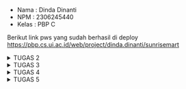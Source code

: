 - Nama : Dinda Dinanti
- NPM : 2306245440
- Kelas : PBP C

Berikut link pws yang sudah berhasil di deploy https://pbp.cs.ui.ac.id/web/project/dinda.dinanti/sunrisemart

<details>
  <summary>TUGAS 2</summary>
   
**TUGAS INDIVIDU 2**

**1. Jelaskan bagaimana cara kamu mengimplementasikan checklist di atas secara step-by-step (bukan hanya sekadar mengikuti tutorial).**
   - Membuat suatu repository Github yang baru terserah kita, saya pribadi bernama sunrisemart
   - Melakukan clone pada repository tersebut ke komputer
   - Membuat virtual environment dengan menjalankan command berikut :
         python3 -m venv env
   - Mengaktifkan virtual environment dengan command :
         source env/bin/activate
   - Mempersiapkan requirements dengan menambahkan isi dari berkas :
         django
         gunicorn
         whitenoise
         psycopg2-binary
         requests
         urllib3
   - Meng-install requirements dengan pip :
         Python3 -m pip install -r requirements.txt
   - Membuat proyek Django baru dengan command:
         django-admin startproject sunrisemart 
   - Menambahkan string pada ALLOWED_HOSTS di settings.py :
         ALLOWED_HOSTS = ["localhost", "127.0.0.1"]
   - Membuat aplikasi baru main dengan menggunakan command :
         python3 manage.py startapp main
   - Menambahkan aplikasi ke INSTALLED_APPS pada file settings.py
   - Membuat direktori baru dengan nama templates pada direktori aplikasi main
   - Membuat file baru pada direktori templates tadi dengan berkas main.html yang nanti nya akan berguna untuk menampilkan data dari program sunrisemart :
         <h1>{{ app_name }} Page</h1>
   
         <h5>Name: </h5>
         <p>{{ name }}<p>
         <h5>Class: </h5>
         <p>{{ class }}<p>
   - Mengubah berkas models.py :
         from django.db import models
   
         class Product(models.Model):
            name = models.CharField(max_length = 255)
            price = models.IntegerField()
            description = models.TextField()
            stock = models.IntegerField()
            rating = models.DecimalField(max_digits= 3, decimal_places=2, null= True, blank= True)
   - Menambahkan fungsi untuk me-render main pada file views.py:
         from django.shortcuts import render
   
         def show_main(request):
            context = {
               'npm' : '2306245440',
               'name': 'Dinda Dinanti',
               'class': 'PBP C'
            }
            return render(request, "main.html", context)
   - Melakukan routing di file urls.py yang terdapat pada direktori sunrisemart, dengan isi file urls.py menjadi :
         from django.contrib import admin
         from django.urls import path, include
   
         urlpatterns = [
            path('admin/', admin.site.urls),
            path('', include('main.urls')),
         ]
   - Melakukan test dengan command :
         python3 manage.py runserver
         kemudian membuka http://localhost:8000/ di safari
   - Deployment ke PWS

**2. Buatlah bagan yang berisi request client ke web aplikasi berbasis Django beserta responnya dan jelaskan pada bagan tersebut kaitan antara urls.py, views.py, models.py, dan berkas html.**
   ![image](https://github.com/user-attachments/assets/6bc71c44-23ec-438f-97f3-3d4da52cad0f)
Diagram yang saya buat menjelaskan alur penanganan request dari client hingga menghasilkan output yang sesuai dengan keinginan client.
Proses ini dimulai ketika user mengirimkan request melalui internet,saat mereka mengakses website dan mengirimkan permintaan HTTP ke server. Setelah permintaan diterima, web server memprosesnya dan meneruskannya ke aplikasi Django. Selanjutnya, Django memulai proses request-response dengan memeriksa file ⁠urls.py untuk mencocokkan URL yang diminta dengan pola URL yang telah terdaftar. Jika URL tersebut cocok, Django meneruskan permintaan view di views.py, dimana argumen-argumen dari request diekstraksi dan diteruskan ke view. View dilanjutkan dengan proses pada models.py untuk mengambil data yang relevan dari database. Setelah data berhasil diambil, data tersebut dikirim kembali ke view dan kemudian diteruskan ke template HTML untuk ditampilkan kepada user. Akhirnya, setelah template diisi dengan data yang sesuai, Django mengirimkan respons HTTP yang berisi HTML kembali ke user, sehingga hasil permintaan dapat dilihat di browser mereka.

**3. Jelaskan fungsi git dalam pengembangan perangkat lunak!**
   Git adalah sebuah sistem kontrol versi yang terdistribusi dan tentunya sangat penting dalam pengembangan perangkat lunak.
   Fungsi utama dari git itu sendiri adalah memungkinkan para pengembang untuk bekerja bersama-sama pada proyek yang sama tanpa khawatir
   akan merusak kode atau mencampurnya, sehingga dapat memfasilitasi kerja tim dan memungkinkan pengembang untuk berkolaborasi secara efisien.
   Selain itu, Git juga memungkinkan penyimpanan proyek dalam folder berurutan seperti V1, V2, V3, dengan satu proyek yang menggunakan database
   khusus berisi semua versi file, sehingga membantu mengorganisir kode sumber dan memudahkan pengembang untuk melacak perubahan. Dengan demikian,
   Git menjadi platform fleksibilitas yang dapat digunakan sebagai platform hosting seperti GitHub, memungkinkan pengembang untuk menghosting berbagai
   proyek dengan mudah. Selain itu, Git juga berfungsi sebagai salinan cadangan, sehingga jika terjadi masalah saat mengembangkan versi terbaru, Git dapat
   dengan mudah mengembalikan ke versi sebelumnya. Dengan optimalitas kinerja, keamanan, dan fleksibilitas, Git menjadi sistem kontrol yang paling populer
   dan banyak digunakan dalam pengembangan perangkat lunak.

**4. Menurut Anda, dari semua framework yang ada, mengapa framework Django dijadikan permulaan pembelajaran pengembangan perangkat lunak?**
   Django dijadikan sebagai pilihan awal dalam pembelajaran pengembangan perangkat lunak karena beberapa alasan yang signifikan.
   Pertama, Django adalah framework berbasis Python yang terkenal dengan kemudahan penggunaan dan sintaks yang sederhana.
   Dengan arsitektur Model-View-Template (MVT), Django memisahkan logika aplikasi dari tampilan dan data, yang membantu pengembang
   memahami struktur aplikasi dengan lebih baik. Selain itu, Django dilengkapi dengan banyak fitur bawaan seperti sistem autentikasi,
   manajemen sesi, dan Object-Relational Mapping (ORM), yang memungkinkan pengembang untuk fokus pada logika bisnis tanpa harus menulis
   kode dari awal. Dengan semua keunggulan ini, Django menjadi pilihan yang ideal.

**5. Mengapa model pada Django disebut sebagai ORM?**
   Model pada Django disebut sebagai ORM (Object Relational Mapping) karena fungsinya yang menghubungkan antara objek dalam kode Python
   dan tabel dalam basis data relasional. Dengan ORM, developer bisa ngelola database pake objek dan atribut Python tanpa harus nulis
   query SQL langsung. Setiap model di Django didefinisiin sebagai kelas Python, di mana atribut-atributnya ngegambarin kolom di tabel database.
   Jadi, lebih gampang buat ngelola data, karena operasi kayak bikin, baca, update, atau hapus data bisa dilakukan dengan metode yang berbasis objek,
   bikin proses pengembangan lebih cepat dan minim error. Django ORM juga secara otomatis bikin perintah SQL yang diperlukan, jadi developer bisa lebih
   fokus ke logika aplikasi daripada detail implementasi database. 

</details>


<details>
  <summary>TUGAS 3</summary>

**TUGAS INDIVIDU 3**

**1. Jelaskan mengapa kita memerlukan data delivery dalam pengimplementasian sebuah platform?**
   Data delivery sangat penting untuk pengoperasian sebuah platform karena bertanggung jawab untuk memastikan bahwa data dapat dikirimkan dengan cepat, aman, dan efisien antara      berbagai bagian atau layanan yang ada. Alasan pertama adalah untuk memastikan informasi yang diperlukan tepat waktu; ini sangat penting untuk platform e-commerce seperti itu,     di mana gudang, sistem pengiriman, dan pembayaran perlu segera menghubungi pelanggan dengan data pesanan mereka. Penyebaran data adalah bagian penting dari integrasi antar        komponen platform. Sebagian besar platform terdiri dari banyak komponen yang harus berkomunikasi satu sama lain, seperti layanan API, frontend, dan backend. Jika komponen-        komponen ini tidak dapat berbagi data dengan baik, hal itu dapat menyebabkan kesalahan atau kegagalan sistem.

   Data delivery juga meningkatkan kinerja platform dan meningkatkan efisiensi. Platform dapat menghindari penggunaan bandwidth dan sumber daya yang berlebihan dengan sistem         pengiriman data yang baik. Untuk meningkatkan efisiensi, data dikirim hanya dalam jumlah yang diperlukan dan pada waktu yang tepat. Penyebaran data sangat penting karena          keamanan. Sangat penting untuk memastikan bahwa data dilindungi saat ditransfer dari satu platform ke platform lainnya, terutama ketika melibatkan informasi sensitif seperti      data pribadi atau keuangan. Pengiriman data yang aman memastikan bahwa pihak yang tidak berwenang tidak dapat mengaksesnya.
         
**2. Menurutmu, mana yang lebih baik antara XML dan JSON? Mengapa JSON lebih populer dibandingkan XML?**
   JSON menjadi lebih populer dibandingkan XML karena sejumlah alasan penting. Pertama, JSON memiliki sintaks yang lebih sederhana dan mudah dipahami, membuatnya lebih fleksibel     dan cepat dalam proses parsing.XML menggunakan elemen dan tag, seperti <element></element>, membuatnya lebih sulit dibaca dan dipahami secara visual. Kecepatan dan efisiensi      JSON juga menjadi alasan utamanya. XML memerlukan parser yang lebih rumit, sehingga prosesnya lebih lambat dan mengonsumsi lebih banyak sumber daya. Akibatnya, JSON menawarkan    penggunaan sumber daya komputasi yang lebih efisien dan lebih cocok untuk aplikasi yang membutuhkan respons cepat. Keamanan juga menjadi faktor yang mendukung popularitas         JSON. Dengan sintaks yang lebih sederhana dan kurang kompleks, JSON mengurangi risiko kesalahan keamanan. Oleh karena itu, JSON lebih aman untuk digunakan dalam pengiriman        data yang bersifat sensitif.
   
   Secara keseluruhan, JSON lebih populer karena keunggulannya dalam hal kesederhanaan, kecepatan, efisiensi, kompatibilitas, dan keamanan. Meskipun XML masih memiliki manfaat       dalam beberapa aplikasi tertentu, JSON lebih sesuai untuk sebagian besar penggunaan modern.

**3. Jelaskan fungsi dari method is_valid() pada form Django dan mengapa kita membutuhkan method tersebut?**
   Metode "is_valid()" pada form Django berfungsi untuk memvalidasi data yang dikirimkan melalui form. Metode ini digunakan untuk memastikan bahwa data yang dikirimkan sesuai        dengan aturan dan konfigurasi yang telah ditentukan dalam form. Setelah dari diisi dan dikirimkan, Django memproses data dan mengecek apakah semua kolom yang perlu diisi telah    diisi dengan benar, jadi method `is_valid()` akan mengembalikan nilai `True`, menunjukkan bahwa data tersebut valid. Sebaliknya, jika ada field yang tidak diisi atau tidak        sesuai dengan aturan, maka method ini akan mengembalikan nilai `False`, menunjukkan bahwa data tersebut tidak valid.

   Jadi, Metode "is_valid()" diperlukan karena memungkinkan pengawasan dan pengendalian yang efektif atas kesalahan validasi. Metode "is_valid()" adalah bagian penting dari          pengembangan aplikasi karena memungkinkan untuk menampilkan pesan kesalahan yang spesifik kepada pengguna sehingga mereka dapat memperbaiki kesalahan tersebut.

**4. Mengapa kita membutuhkan csrf_token saat membuat form di Django?Apa yang dapat terjadi jika kita tidak menambahkan csrf_token pada form Django? Bagaimana hal tersebut dapat dimanfaatkan oleh penyerang?**
   Untuk melindungi aplikasi dari serangan Cross-Site Request Forgery (CSRF), kita menggunakan "csrf_token" saat membuat form Django. CSRF adalah jenis serangan yang memungkinkan    penyerang mengirimkan permintaan ke server Anda tanpa izin pengguna yang terautentikasi. Dengan menggunakan "csrf_token", Django dapat memastikan bahwa permintaan yang            diterima berasal dari pengguna yang terautentikasi dan bukan dari sumber lain yang tidak sah.

   Serangan CSRF dapat terjadi pada aplikasi kita jika kita tidak memasukkan "csrf_token" ke dalam format Django. Penyerang dapat mengirimkan permintaan ke server Anda dengan        menggunakan token yang diperoleh dari cookie pengguna yang terautentikasi. Hal ini dapat memungkinkan pencuri untuk melakukan hal-hal yang tidak diinginkan, seperti mulai         mengirimkan dana, mengubah email, atau hal lainnya yang dapat mengancam keamanan pengguna.

   Saat membuat form Django, kita membutuhkan "csrf_token". Penyerang dapat memanfaatkan kekurangan ini dengan mengirimkan permintaan ke server Anda menggunakan token yang          diperoleh dari cookie pengguna. Misalnya, mereka dapat mengirimkan permintaan untuk mengubah email pengguna atau melakukan transfer dana tanpa izin pengguna yang       terautentikasi. Oleh karena itu, pengguna tidak akan mengetahui bahwa penyerang melakukan tindakan tersebut.

**5. Jelaskan bagaimana cara kamu mengimplementasikan checklist di atas secara step-by-step (bukan hanya sekadar mengikuti tutorial).**
   1. Buat direktori baru di direktori utama yang berisikan folder base.html
      
   2. Pada subdirektori settings.py, yang ada pada direktori sunrire_mart :
      ```
      'DIRS': [BASE_DIR / 'templates'], # Tambahkan konten baris ini
      ```
      
   3. Pada subdirektori templates yang ada pada direktori main, ubahlah kode berkas main.html:
       ```
       {% extends 'base.html' %}
       {% block content %}
       <h1>Mental Health Tracker</h1>
      
       <h5>NPM: </h5>
       <p>{{ npm }}<p>
      
       <h5>Name:</h5>
       <p>{{ name }}</p>
      
       <h5>Class:</h5>
       <p>{{ class }}</p>
       {% endblock content %}
       ```
       
   4. Tambahkan baris berikut pada berkas models.py di subdirektori main.
      ``` 
      import uuid  # tambahkan baris ini di paling atas
       id = models.UUIDField(primary_key=True, default=uuid.uuid4, editable=False)  # tambahkan baris ini
      ```
      
   5. Membuat Forms
      - Buat file forms.py di dalam direktori main.
      - Tambahkan fields dari forms yang berasal dari class Product yang telah dideklarasikan di models.py.
        ```
        from django.forms import ModelForm
        from main.models import Product

        class ProductForm(ModelForm):
           class Meta:
                 model = Product
                 fields = ["nama", "deskripsi", "stock", "harga" ]
        ```
        
   6. Membuat Fungsi create_page di views.py
      - Buat fungsi baru di views.py dengan nama create_product
        ```
        def create_page(request):
          form = ProductForm(request.POST or None)

          if form.is_valid() and request.method == "POST":
              form.save()
              return redirect('main:show_main')

          context = {'form': form}
          return render(request, "create_page.html", context)
        ```
        Nantinya fungsi ini akan me-render tampilan dari form pada template HTML.

   7. Membuat Template HTML untuk create_product
      - Buat file HTML sebagai template untuk form yang akan dirender oleh fungsi create_page.
        ``` {% extends 'base.html' %} 
         {% block content %}
         <h1>Add New Product</h1>
         
         <form method="POST">
           {% csrf_token %}
           <table>
             {{ form.as_table }}
             <tr>
               <td></td>
               <td>
                 <input type="submit" value="Add Product" />
               </td>
             </tr>
           </table>
         </form>
         {% endblock %}
         ```
   8. Menambahkan Button pada main.html
      - Tambahkan tombol pada halaman main.html yang akan mengarahkan pengguna ke halaman yang berisi form untuk menambahkan produk.
        ```
        <a href="{% url 'main:create_page' %}">
         <button>Add New Product</button>
       </a>
       

  9. Menambahkan Fungsi Tampilan dalam Format XML dan JSON
      - Buat 4 fungsi baru: show_xml, show_json, show_xml_by_id, dan show_json_by_id.
     ```
      def show_xml(request):
          data = Product.objects.all()
          return HttpResponse(serializers.serialize("xml", data), content_type="application/xml")
     ```
        - show_xml untuk menampilkan representasi seluruh products dalam format XML, dapat diakses pada (url)/xml
      ```
      def show_json(request):
          data = Product.objects.all()
          return HttpResponse(serializers.serialize("json", data), content_type="application/json")
      ```
      - show_json untuk menampilkan representasi seluruh products dalam format JSON, dapat diakses pada (url)/json
      ```
      def show_xml_by_id(request, id):
          data = Product.objects.filter(pk=id)
          return HttpResponse(serializers.serialize("xml", data), content_type="application/xml")
      ```
      - show_xml_by_id untuk menampilkan representasi product dengan id yang diinginkan dalam format XML, dapat diakses pada (url)/xml/(desired_id)
      ```
      def show_json_by_id(request, id):
          data = Product.objects.filter(pk=id)
          return HttpResponse(serializers.serialize("json", data), content_type="application/json")
      ```
      - show_json_by_id untuk menampilkan representasi product dengan id yang diinginkan dalam format JSON, dapat diakses pada (url)/json/(desired_id)
    
   10. Membuat routing URL untuk masing-masing views yang telah ditambahkan pada poin 2.
       ```
       path('create-page', create_page, name='create_page'),
       path('xml/', show_xml, name='show_xml'),
       path('json/', show_json, name='show_json'),
       path('xml/<str:id>/', show_xml_by_id, name='show_xml_by_id'),
       path('json/<str:id>/', show_json_by_id, name='show_json_by_id'),
       ```

**Mengakses URL di poin 2 menggunakan Postman, membuat screenshot dari hasil akses URL pada Postman, dan menambahkannya ke dalam README.md**

**1. POSTMAN XML**
   <img width="1440" alt="Screenshot 2024-09-18 at 05 51 24" src="https://github.com/user-attachments/assets/5330f82b-9abd-4e36-b514-9ea96d4d5bb2">

**2. POSTMAN JSON**
   <img width="1440" alt="Screenshot 2024-09-18 at 05 51 41" src="https://github.com/user-attachments/assets/9882def2-32ec-4045-988a-56b9195f18ec">

**3. POSTMAN XML By ID**
   <img width="1440" alt="Screenshot 2024-09-18 at 05 51 47" src="https://github.com/user-attachments/assets/f1e10577-fe1a-4142-9aa3-f29fbafe6f44">

**4. POSTMAN JSON By ID**
   <img width="1440" alt="Screenshot 2024-09-18 at 05 52 01" src="https://github.com/user-attachments/assets/e9a09213-bb44-45ca-b128-82c426e6e491">
</details>


<details>
  <summary>TUGAS 4</summary>
  
**TUGAS INDIVIDU 4**

**1. Apa perbedaan antara HttpResponseRedirect() dan redirect() ?**

      HttpResponseRedirect dan redirect adalah dua alat dalam Django yang digunakan untuk melakukan pengalihan (redirect), namun keduanya memiliki perbedaan tertentu. 
      Dari segi fungsi dan penggunaan, **HttpResponseRedirect** merupakan kelas yang mengembalikan respons HTTP dengan status kode 302 (Found), yang menandakan bahwa halaman yang       diminta telah dipindahkan ke lokasi lain. Untuk menggunakannya, Anda perlu menginstansiasi kelas ini dan memasukkan URL tujuan ke dalam konstruktornya. Sementara itu,             **redirect** adalah sebuah fungsi yang merupakan jalan pintas (shortcut) dari HttpResponseRedirect. Fungsi ini lebih sederhana digunakan karena tidak memerlukan instansiasi       kelas secara manual, cukup dengan menyertakan URL tujuan di dalam fungsinya. 
      Dari segi sintaks, **HttpResponseRedirect** ditulis sebagai HttpResponseRedirect('/path/to/new/location'), sedangkan **redirect** lebih ringkas dengan penulisan         redirect('/path/to/new/location'). Dalam hal kemudahan, **redirect** lebih praktis karena sintaksnya lebih sederhana dan intuitif, sehingga lebih sesuai untuk penggunaan sehari-hari dalam pengembangan aplikasi Django.

**2. Jelaskan cara kerja penghubungan model Product dengan User!**

Menggunakan ForeignKey yang nantinya akan mengizinkan setiap produk terhubung dengan satu pengguna. Hal ini memungkinkan pengguna dapat memiliki banyak produk dan dapat dengan mudah mengakses produk-produk tersebut. Biasanya kita melakukan pada file berikut :

      from django.db import models
      from django.contrib.auth.models import User
      
      class Product(models.Model):
          name = models.CharField(max_length=100)
          description = models.TextField()
          price = models.DecimalField(max_digits=10, decimal_places=2)
          user = models.ForeignKey(User, on_delete=models.CASCADE)
      
          def __str__(self):
              return self.name


**3. Apa perbedaan antara authentication dan authorization, apakah yang dilakukan saat pengguna login? 
     Jelaskan bagaimana Django mengimplementasikan kedua konsep tersebut.**

  **Authentication**: Proses verifikasi identitas pengguna. Ini biasanya dilakukan dengan memeriksa kredensial seperti username dan password.
  Dalam Django, authentication ditangani oleh sistem authentication bawaan yang memverifikasi kredensial pengguna melalui model User. Jika kredensial benar, Django membuat  pengguna yang valid, menyimpan informasi pengguna, dan memungkinkan mereka mengakses sistem.

**Authorization**: Proses menentukan apakah pengguna yang telah terautentikasi memiliki izin untuk mengakses sumber daya tertentu.
  Django menyediakan sistem otorisasi berbasis izin (permissions) yang melekat pada pengguna dan grup pengguna. Anda bisa mengatur aturan izin untuk model atau tampilan (views) tertentu.

**Proses Login :**
Ketika pengguna login, Django akan memverifikasi kredensial pengguna (authentication). Jika kredensial benar, sesi login dibuat dan pengguna diberi akses ke sistem. Setelah itu, untuk setiap tindakan atau halaman, Django akan memeriksa apakah pengguna memiliki izin yang sesuai (authorization) untuk melakukan tindakan atau mengakses halaman tersebut

**Implementasi Authentication dan Authorization di Django**

**Authentication**: Django menyediakan sistem autentikasi bawaan yang mencakup model ⁠ User ⁠, form login, dan middleware untuk mengelola sesi pengguna.

     
    from django.contrib.auth import authenticate, login
  
    def my_view(request):
        user = authenticate(username='john', password='secret')
        if user is not None:
            login(request, user)
     ⁠ 
**Authorization**: Django menggunakan izin (permissions) dan grup (groups) untuk mengelola akses pengguna.

    ⁠ 
    from django.contrib.auth.decorators import permission_required
  
    @permission_required('app_label.permission_code')
    def my_view(request):
        # View code here
   
Jadi karena adanya modul django.contrib.auth, Django menyediakan sistem authentication yang detail,
dan memungkinkan pengembang dengan mudah mengelola authentication.

**4. Bagaimana Django mengingat pengguna yang telah login? Jelaskan kegunaan lain dari cookies dan apakah semua cookies aman digunakan?**

Django menggunakan sesi (sessions) dan cookies untuk mengingat pengguna yang telah login. Saat pengguna login, 
Django membuat sesi baru dan menyimpan ID sesi di cookie pengguna. Setiap kali pengguna membuat permintaan baru, 
cookie ini dikirim kembali ke server, memungkinkan Django untuk mengidentifikasi pengguna.

Selain untuk melacak sesi pengguna yang login, cookies memiliki berbagai fungsi lain, seperti menyimpan preferensi pengguna 
(seperti bahasa), melacak aktivitas pengguna untuk keperluan analitik, serta menyimpan informasi otentikasi agar pengguna 
tetap login untuk jangka waktu yang lebih lama. Cookies juga sering digunakan untuk menampilkan iklan yang disesuaikan dengan perilaku
browsing pengguna. 

Namun, tidak semua cookies aman. Cookies dapat rentan jika menyimpan informasi sensitif dalam bentuk teks biasa,
atau jika digunakan di jaringan yang tidak aman, yang membuatnya rentan terhadap serangan.Untuk meningkatkan keamanan, 
Django dan aplikasi web lainnya biasanya menerapkan langkah-langkah seperti menambahkan flag **Secure**, sehingga cookies hanya
dikirim melalui koneksi HTTPS, menggunakan flag **HttpOnly** agar JavaScript tidak bisa mengakses cookies,Pengelolaan cookies yang
aman sangat penting untuk melindungi privasi dan keamanan data pengguna.

**5. Jelaskan bagaimana cara kamu mengimplementasikan checklist di atas secara step-by-step (bukan hanya sekadar mengikuti tutorial).**

**1. Membuat Fungsi Register**

- Tambahkan import baru pada file views.py
    ```
   from django.contrib.auth.forms import UserCreationForm
   from django.contrib import messages
    ```
- Buat fungsi baru di views.py dengan nama register
    ```
   def register(request):
    form = UserCreationForm()

    if request.method == "POST":
        form = UserCreationForm(request.POST)
        if form.is_valid():
            form.save()
            messages.success(request, 'Your account has been successfully created!')
            return redirect('main:login')
    context = {'form':form}
    return render(request, 'register.html', context)
    ```
- Buat file HTML baru dengan nama register.html
   
     ```{% extends 'base.html' %}
        {% block meta %}
        <title>Register</title>
        {% endblock meta %}
        
        {% block content %}
        
        <div class="login">
          <h1>Register</h1>
        
          <form method="POST">
            {% csrf_token %}
            <table>
              {{ form.as_table }}
              <tr>
                <td></td>
                <td><input type="submit" name="submit" value="Daftar" /></td>
              </tr>
            </table>
          </form>
        
          {% if messages %}
          <ul>
            {% for message in messages %}
            <li>{{ message }}</li>
            {% endfor %}
          </ul>
          {% endif %}
        </div>
        
        {% endblock content %}
     ```

- Lakukan import pada file urls.py yang ada pada subdirektori main
      ```
   from main.views import register
      ```

   Tambahkan path url ke dalam urlpatterns untuk mengakses fungsi yang sudah diimpor tadi:
    ```
    urlpatterns = [
     ...
     path('register/', register, name='register'),
     ]
    ```

**2. Membuat Fungsi Login**

- Tambahkan import baru pada file views.py kembali
    ```
  from django.contrib.auth.forms import UserCreationForm, AuthenticationForm
  from django.contrib.auth import authenticate, login
    ```
- Buat fungsi baru di views.py dengan nama register :
    ```
  def login_user(request):
   if request.method == 'POST':
      form = AuthenticationForm(data=request.POST)

      if form.is_valid():
            user = form.get_user()
            login(request, user)
            return redirect('main:show_main')

   else:
      form = AuthenticationForm(request)
   context = {'form': form}
   return render(request, 'login.html', context)
    ```
- Buat file HTML baru dengan nama login.html
    ```{% extends 'base.html' %}
        
        {% block meta %}
        <title>Login</title>
        {% endblock meta %}
        
        {% block content %}
        <div class="login">
          <h1>Login</h1>
        
          <form method="POST" action="">
            {% csrf_token %}
            <table>
              {{ form.as_table }}
              <tr>
                <td></td>
                <td><input class="btn login_btn" type="submit" value="Login" /></td>
              </tr>
            </table>
          </form>
        
          {% if messages %}
          <ul>
            {% for message in messages %}
            <li>{{ message }}</li>
            {% endfor %}
          </ul>
          {% endif %} Don't have an account yet?
          <a href="{% url 'main:register' %}">Register Now</a>
        </div>
        
        {% endblock content %}
    ```

- Lakukan import pada file urls.py yang ada pada subdirektori main
    ```
   from main.views import login_user
    ```
   Tambahkan path url ke dalam urlpatterns untuk mengakses fungsi yang sudah diimpor tadi:
      ```
    urlpatterns = [
     path('login/', login_user, name='login'),
 ]
      ```
  
**3. Membuat Fungsi Logout**
- Lakukan import pada views.py
- Tambahkan fungsi di bawah ini ke dalam fungsi views.py
    ```
  def logout_user(request):
    logout(request)
    return redirect('main:login')
    ```
- Tambahkan kode pada berkas main.html
    ```
  <a href="{% url 'main:logout' %}">
    <button>Logout</button>
  </a>
    ```
- Pada urls.py tambahkan kode:
  ```
  from main.views import logout_user
  ```
  dan
    ```
  urlpatterns = [
   path('logout/', logout_user, name='logout'),
  ]
    ```
    
**4. Merestriksi Akses Halaman Main**
- Lakukan import pada views.py
- Tambahkan potongan kode 
  ```
  @login_required(login_url='/login') di atas fungsi show_main
  ```
- Jalankan proyek Django-mu dengan perintah python manage.py runserver dan bukalah http://localhost:8000/

**5. Menggunakan Data Dari Cookies**
- Buka kembali views.py yang ada pada subdirektori main. Tambahkan import HttpResponseRedirect, reverse, dan datetime pada bagian paling atas.
- Pada fungsi login_user tambahkan cookie yang bernama last_login untuk melihat kapan terakhir kali pengguna melakukan login.
  Ganti kode yang ada pada blok if form.is_valid() menjadi potongan kode berikut:
    ```
    if form.is_valid():
        user = form.get_user()
        login(request, user)
        response = HttpResponseRedirect(reverse("main:show_main"))
        response.set_cookie('last_login', str(datetime.datetime.now()))
        return response
    ```
- Pada fungsi show_main, tambahkan potongan kode
  ```
  'last_login': request.COOKIES['last_login']
  ```
- Ubah fungsi logout_user mennjadi :
  ```
  def logout_user(request):
    logout(request)
    response = HttpResponseRedirect(reverse('main:login'))
    response.delete_cookie('last_login')
    return response
  ```
- Tambahkan kode berikut pada main.html
   ```
    <h5>Sesi terakhir login: {{ last_login }}</h5>
   ```
- Silakan refresh halaman login (atau jalankan proyek Django-mu dengan perintah python manage.py runserver 

**6. Menghubungkan product dengan user**
- Tambahkan import baru pada models.py
    ```
    from django.contrib.auth.models import User
    ```
- Untuk menghubungkan model dengan user kita harus menambahkan model baru bernama user menggunakan foreign key
    ```
   user = models.ForeignKey(User, on_delete=models.CASCADE)
    ```
- Ubah potongan kode pada fungsi create_page dalam subdirektori views.py
    ```
  def create_page(request):
    form = ProductForm(request.POST or None)

    if form.is_valid() and request.method == "POST":
        page = form.save(commit=False)
        page.user = request.user
        form.save()
        # page.save()
        return redirect('main:show_main')

    context = {'form': form}
    return render(request, "create_page.html", context)
    ```
- Ubah value pada fungsi show_main
    ```
  def show_main(request):
    products =  Product.objects.filter(user=request.user)
    ```
- Simpan semua perubahan, dan lakukan migrasi model dengan python manage.py makemigrations
- Lakukan python manage.py migrate
- tambahkan sebuah import baru pada settings.py yang ada pada subdirektori sunrise_mart
  import os
- Kemudian, ganti variabel DEBUG dari berkas settings.py menjadi :
  PRODUCTION = os.getenv("PRODUCTION", False)
  DEBUG = not PRODUCTION
- Jalankan proyek Django-mu dengan perintah python manage.py runserver dan bukalah http://localhost:8000/ 

</details>

<details>
  <summary>TUGAS 5</summary>

  **TUGAS INDIVIDU 5**

  **1. Jika terdapat beberapa CSS selector untuk suatu elemen HTML, jelaskan urutan prioritas pengambilan CSS selector tersebut!**

  CSS menentukan prioritas penerapan gaya berdasarkan beberapa faktor. Urutan prioritas pertama adalah aturan dengan !important , 
  yang akan selalu diutamakan jika ada. Setelah itu, gaya inline yang ditulis langsung pada elemen HTML (misalnya, melalui atribut style="... )
  memiliki prioritas tertinggi. Di bawahnya, selektor ID (#id) diambil terlebih dahulu dibandingkan yang lain. Selektor kelas (.class), atribut ([attribute]),
  dan pseudo-class (:hover, :focus, dll.) memiliki prioritas berikutnya. Setelah itu, selektor elemen seperti div, p, atau h1, serta pseudo-elemen (::before, ::after) diprioritaskan. Universal selector (*) memiliki spesifisitas terendah. Jika terdapat dua atau lebih aturan dengan spesifisitas yang sama, aturan yang terakhir dideklarasikan akan diambil.

  **2. Mengapa responsive design menjadi konsep yang penting dalam pengembangan aplikasi web? Berikan contoh aplikasi yang sudah dan belum menerapkan responsive design!**

  Responsive design menjadi konsep penting dalam pengembangan aplikasi web karena beberapa alasan utama yang berkaitan dengan pengalaman pengguna,
  aksesibilitas, dan SEO. Pertama, responsive design memastikan bahwa konten dapat diakses dengan nyaman di berbagai perangkat, baik itu desktop, 
  tablet, maupun smartphone. Ini mengurangi kebutuhan untuk menggulir atau memperbesar halaman, sehingga pengguna dapat menavigasi situs dengan mudah. 
  Selain itu, desain responsif juga meningkatkan aksesibilitas karena semakin banyak pengguna yang mengakses internet melalui perangkat mobile. Hal ini 
  penting untuk meningkatkan interaksi dan keterlibatan pengguna.
  
Selain itu, Google memberikan peringkat lebih tinggi kepada situs web yang responsif karena mereka menawarkan pengalaman pengguna yang lebih baik. Ini berarti 
bahwa penerapan responsive design dapat membantu meningkatkan visibilitas dan peringkat situs di hasil pencarian. Dengan demikian, situs web yang responsif 
tidak hanya lebih mudah digunakan oleh pengguna, tetapi juga lebih mudah ditemukan oleh mesin pencari.Mengembangkan satu versi situs web yang responsif juga 
lebih efisien dibandingkan dengan membuat versi terpisah untuk desktop dan mobile. Ini mengurangi biaya pemeliharaan dan waktu pengembangan. 

**3. Jelaskan perbedaan antara margin, border, dan padding, serta cara untuk mengimplementasikan ketiga hal tersebut!**

**Margin** adalah ruang yang berada di luar batas (border) elemen. Fungsinya adalah untuk memberikan jarak antara elemen tersebut dengan elemen lain di sekitarnya. 
Margin dapat diatur menggunakan properti seperti `margin-top`, `margin-right`, `margin-bottom`, dan `margin-left`. Untuk menerapkan margin, kita dapat menggunakan 
sintaks berikut:
```css
selector {
    margin: 20px; /* Margin di semua sisi */
    margin-top: 10px; /* Margin hanya di atas */
    margin: 10px 20px; /* Margin atas/bawah 10px, kiri/kanan 20px */
}
```

**Border** adalah garis yang mengelilingi elemen dan terletak di antara padding dan margin. Border dapat disesuaikan dalam hal ketebalan, jenis garis, dan warna. 
Implementasinya dilakukan dengan menggunakan properti seperti `border-width`, `border-style`, dan `border-color`. Contoh penerapan border adalah sebagai berikut:
```css
selector {
    border: 2px solid black; /* Border dengan ketebalan 2px, jenis solid, warna hitam */
}
```

**Padding** adalah ruang yang berada di dalam elemen, antara konten dan batas (border) elemen tersebut. Padding berfungsi untuk memberikan ruang tambahan di sekitar 
konten sehingga tidak menempel langsung pada batas elemen. Padding dapat diatur dengan cara yang mirip dengan margin, menggunakan properti seperti `padding-top`, 
`padding-right`, `padding-bottom`, dan `padding-left`. Berikut adalah contoh penerapan padding:
```css
selector {
    padding: 15px; /* Padding di semua sisi */
    padding-top: 10px; /* Padding hanya di atas */
    padding: 10px 20px; /* Padding atas/bawah 10px, kiri/kanan 20px */
}
```
Secara ringkas, margin mengatur jarak antar elemen, border memberikan batas visual pada elemen, dan padding menciptakan ruang di dalam elemen itu sendiri. Memahami 
perbedaan ini sangat penting untuk menciptakan tata letak yang rapi dan fungsional dalam desain web.

**4. Jelaskan konsep flex box dan grid layout beserta kegunaannya!**

**- Flexbox**

**Konsep**: Flexbox, atau Flexible Box Layout, adalah model tata letak satu dimensi yang memungkinkan elemen dalam sebuah kontainer diatur dalam baris atau kolom.
Dengan menggunakan flexbox, elemen dapat secara otomatis menyesuaikan ukuran mereka untuk mengisi ruang yang tersedia, baik dengan memperluas maupun menyusut.
Ini sangat berguna untuk membuat tata letak responsif yang dapat beradaptasi dengan berbagai ukuran layar.

**Kegunaan**:
- Memudahkan penataan elemen dalam satu baris atau kolom.
- Memungkinkan untuk melakukan penyelarasan vertikal dan horizontal dengan mudah.
- Mengatasi masalah kolom dengan tinggi yang berbeda, sehingga semua kolom dapat memiliki tinggi yang sama.
- Sangat cocok untuk membuat menu navigasi, tombol, dan komponen UI lainnya yang memerlukan penataan sederhana.

**Implementasi**: Untuk menggunakan flexbox, kita perlu menetapkan properti `display` pada elemen kontainer menjadi `flex`. Contoh implementasi:
```css
.container {
    display: flex;
    justify-content: center; /* Menyelaraskan item secara horizontal */
    align-items: center; /* Menyelaraskan item secara vertikal */
}
```

**- Grid Layout**

**Konsep**: CSS Grid Layout adalah model tata letak dua dimensi yang memungkinkan pengaturan elemen dalam baris dan kolom secara bersamaan. Dengan grid, 
kita dapat membuat struktur kompleks dengan lebih mudah dibandingkan dengan teknik lain seperti float atau positioning.

**Kegunaan**:
- Memungkinkan desain tata letak yang lebih kompleks dengan kontrol penuh atas baris dan kolom.
- Sangat berguna untuk membuat layout halaman penuh, seperti grid foto, dashboard, atau layout berbasis kartu.
- Dapat mengatur ruang antar elemen dengan lebih efektif dan fleksibel.

**Implementasi**: Untuk menggunakan grid layout, kita juga perlu menetapkan properti `display` pada elemen kontainer menjadi `grid`. Contoh implementasi:
```css
.grid-container {
    display: grid;
    grid-template-columns: repeat(3, 1fr); /* Membuat 3 kolom dengan lebar yang sama */
    gap: 10px; /* Jarak antar item grid */
}
```
**5. Jelaskan bagaimana cara kamu mengimplementasikan checklist di atas secara step-by-step (bukan hanya sekadar mengikuti tutorial)!**

**1. Menambahkan Tailwind ke aplikasi**
kita perlu menambahkan script cdn tailwind di bagian head

``` <script src="https://cdn.tailwindcss.com"> ```

**2. Menambahkan fitur edit product di aplikasi**
- Pada views.py buatlah fungsi baru bernama edit_product 
```def edit_product(request, id):
    # Get product entry berdasarkan id
    product = Product.objects.get(pk = id)

    # Set product entry sebagai instance dari form
    form = ProductForm(request.POST or None, instance=product)

    if form.is_valid() and request.method == "POST":
        # Simpan form dan kembali ke halaman awal
        form.save()
        return HttpResponseRedirect(reverse('main:show_main'))

    context = {'form': form}
    return render(request, "edit_product.html", context)
```
- Buatlah berkas HTML baru dengan nama edit_product.html pada subdirektori templates
    ``` {% extends 'base.html' %}
  
        {% load static %}
        
        {% block content %}
        
        <h1>Edit Product</h1>
        
        <form method="POST">
            {% csrf_token %}
            <table>
                {{ form.as_table }}
                <tr>
                    <td></td>
                    <td>
                        <input type="submit" value="Edit Mood"/>
                    </td>
                </tr>
            </table>
        </form>
        {% endblock %}
  ```
  - Pada subdirektori urls.py tambahkan import dan path url
  
  - Menambahkan tombol edit pada main.html
    ```
      <td>
          <a href="{% url 'main:edit_product' product.id %}">
              <button>
                  Edit
              </button>
          </a>
      </td>
    ```

**2. Menambahkan fitur delete product di aplikasi**
  - Pada views.py buatlah fungsi baru bernama edit_product 
```def delete_product(request, id):
    # Get product berdasarkan id
    product = Product.objects.get(pk = id)
    # Hapus product
    product.delete()
    # Kembali ke halaman awal
    return HttpResponseRedirect(reverse('main:show_main'))
```
- Menambahkan tombol delete pada subdirektori templates
  ``` <td>
        <a href="{% url 'main:edit_mood' mood_entry.pk %}">
            <button>
                Edit
            </button>
        </a>
    </td>
    <td>
        <a href="{% url 'main:delete_mood' mood_entry.pk %}">
            <button>
                Delete
            </button>
        </a>
    </td>
  ```
  - Pada subdirektori urls.py tambahkan import dan path url

**3. Menambahkan Navbar pada Aplikasi**

- Buat berkas HTML dengan nama navbar.html di folder utama
  ```
    <nav class="shadow-lg fixed top-0 left-0 z-40 w-full" style="background-color: #FFEEAD;">
    <div class="px-4 sm:px-2 lg:px-2"> <!-- Mengurangi padding horizontal -->
        <div class="flex items-center justify-between h-16">
            <div class="flex items-center">
                <h1 class="text-4xl font-bold text-gray-800">𝐒𝐮𝐧𝐫𝐢𝐬𝐞 𝐅𝐥𝐨𝐫𝐢𝐬𝐭 💐</h1>
            </div>
            <div class="hidden md:flex items-center space-x-4">
              <a href="{% url 'main:show_main' %}" class="text-xl font-bold text-gray-700 hover:text-gray-900 px-4 py-2 rounded-lg transition duration-300 bg-opacity-50 hover:bg-yellow-300">
                  𝐇𝐨𝐦𝐞
              </a>
              <a href="{% url 'main:create_page' %}" class="text-xl font-bold text-gray-700 hover:text-gray-900 px-4 py-2 rounded-lg transition duration-300 bg-opacity-50 hover:bg-yellow-300">
                  𝐂𝐫𝐞𝐚𝐭𝐞 𝐏𝐫𝐨𝐝𝐮𝐜𝐭
              </a>
              {% if user.is_authenticated %}
                <span class="text-xl font-bold text-gray-700">𝐖𝐞𝐥𝐜𝐨𝐦𝐞, {{ user.username }}</span>
                <a href="{% url 'main:logout' %}" 
                  class="text-xl font-bold text-center bg-[#FFEEAD] hover:bg-yellow-300 text-gray-800 font-bold py-2 px-4 rounded transition duration-300 shadow-md hover:shadow-lg">
                    𝐋𝐨𝐠𝐨𝐮𝐭
                </a>
              {% else %}
                  <a href="{% url 'main:login' %}" class="text-xl font-bold text-center bg-blue-300 hover:bg-blue-400 text-gray-800 py-2 px-4 rounded transition duration-300">
                      𝐋𝐨𝐠𝐢𝐧
                  </a>
                  <a href="{% url 'main:register' %}" class="text-xl font-bold text-center bg-green-300 hover:bg-green-400 text-gray-800 py-2 px-4 rounded transition duration-300">
                      𝐑𝐞𝐠𝐢𝐬𝐭𝐞𝐫
                  </a>
       
          </div>
          
                    </a>
                {% endif %}
            </div>
            <div class="md:hidden flex items-center">
                <button class="mobile-menu-button">
                    <svg class="w-6 h-6 text-gray-800" fill="none" stroke-linecap="round" stroke-linejoin="round" stroke-width="2" viewBox="0 0 24 24" stroke="currentColor">
                        <path d="M4 6h16M4 12h16M4 18h16"></path>
                    </svg>
                </button>
            </div>
        </div>
    </div>
    
    <!-- Mobile menu -->
    <div class="mobile-menu hidden md:hidden px-4 w-full">
        <div class="pt-2 pb-3 space-y-1 mx-auto" style="background-color: #FFEEAD;">
            <a href="{% url 'main:show_main' %}" class="block text-gray-700 hover:text-gray-900 px-4 py-2 rounded-lg transition duration-300">
                Home
            </a>
            <a href="{% url 'main:create_page' %}" class="block text-gray-700 hover:text-gray-900 px-4 py-2 rounded-lg transition duration-300">
                Create Item
            </a>
            {% if user.is_authenticated %}
                <span class="block text-gray-700 px-4 py-2">Welcome, {{ user.username }}</span>
                <a href="{% url 'main:logout' %}" class="block text-center bg-red-300 hover:bg-red-400 text-gray-800 font-bold py-2 px-4 rounded transition duration-300">
                    Logout
                </a>
            {% else %}
                <a href="{% url 'main:login' %}" class="block text-center bg-blue-300 hover:bg-blue-400 text-gray-800 font-bold py-2 px-4 rounded transition duration-300 mb-2">
                    Login
                </a>
                <a href="{% url 'main:register' %}" class="block text-center bg-green-300 hover:bg-green-400 text-gray-800 font-bold py-2 px-4 rounded transition duration-300">
                    Register
                </a>
            {% endif %}
        </div>
    </div>
    
    <script>
        const btn = document.querySelector("button.mobile-menu-button");
        const menu = document.querySelector(".mobile-menu");
  
        btn.addEventListener("click", () => {
            menu.classList.toggle("hidden");
        });
    </script>
  </nav>

  ```

**4. Konfigurasi Static Files pada Aplikasi**
  - Pada settings.py, tambahkan middleware WhiteNoise
    
    ```whitenoise.middleware.WhiteNoiseMiddleware,```
      
    
  - Pada settings.py, pastikan variabel STATIC_ROOT, STATICFILES_DIRS, dan STATIC_URL seperti:
  
``` STATIC_URL = '/static/'
    if DEBUG:
        STATICFILES_DIRS = [
            BASE_DIR / 'static' # merujuk ke /static root project pada mode development
        ]
    else:
        STATIC_ROOT = BASE_DIR / 'static' # merujuk ke /static root project pada mode production
 ```
    
**5. Menghubungkan global.css dan script Tailwind ke base.html serta Menambahkan custom styling ke global.css**

**6. Styling Halaman Login**
     Karena saya memilih warna kuning soft jadi saya mengatur warna untuk background nya
  ```
     {% extends 'base.html' %}

    {% block meta %}
    <title>Login</title>
    {% endblock meta %}
    
    {% block content %}
    <div class="min-h-screen flex items-center justify-center w-screen bg-[#FFF9D0] py-12 px-4 sm:px-6 lg:px-8"> <!-- Mengubah bg-gray-100 menjadi bg-[#FFF9D0] -->
      <div class="max-w-md w-full space-y-8">
        <div>
          <h2 class="mt-6 text-center text-black text-3xl font-extrabold">
            Login to your account
          </h2>
        </div>
        <form class="mt-8 space-y-6" method="POST" action="">
          {% csrf_token %}
          <input type="hidden" name="remember" value="true">
          <div class="rounded-md shadow-sm -space-y-px">
            <div>
              <label for="username" class="sr-only">Username</label>
              <input id="username" name="username" type="text" required class="appearance-none rounded-none relative block w-full px-3 py-2 border border-gray-300 placeholder-gray-500 text-gray-900 rounded-t-md focus:outline-none focus:ring-yellow-500 focus:border-yellow-500 focus:z-10 sm:text-sm" placeholder="Username"> <!-- Fokus kuning -->
            </div>
            <div>
              <label for="password" class="sr-only">Password</label>
              <input id="password" name="password" type="password" required class="appearance-none rounded-none relative block w-full px-3 py-2 border border-gray-300 placeholder-gray-500 text-gray-900 rounded-b-md focus:outline-none focus:ring-yellow-500 focus:border-yellow-500 focus:z-10 sm:text-sm" placeholder="Password"> <!-- Fokus kuning -->
            </div>
          </div>
    
          <div>
            <button type="submit" class="group relative w-full flex justify-center py-2 px-4 border border-transparent text-sm font-medium rounded-md text-white bg-yellow-500 hover:bg-yellow-600 focus:outline-none focus:ring-2 focus:ring-offset-2 focus:ring-yellow-500">
              Sign in <!-- Tombol dengan warna kuning -->
            </button>
          </div>
        </form>
    
        {% if messages %}
        <div class="mt-4">
          {% for message in messages %}
          {% if message.tags == "success" %}
                <div class="bg-green-100 border border-green-400 text-green-700 px-4 py-3 rounded relative" role="alert">
                    <span class="block sm:inline">{{ message }}</span>
                </div>
            {% elif message.tags == "error" %}
                <div class="bg-red-100 border border-red-400 text-red-700 px-4 py-3 rounded relative" role="alert">
                    <span class="block sm:inline">{{ message }}</span>
                </div>
            {% else %}
                <div class="bg-blue-100 border border-blue-400 text-blue-700 px-4 py-3 rounded relative" role="alert">
                    <span class="block sm:inline">{{ message }}</span>
                </div>
            {% endif %}
          {% endfor %}
        </div>
        {% endif %}
    
        <div class="text-center mt-4">
          <p class="text-sm text-black">
            Don't have an account yet?
            <a href="{% url 'main:register' %}" class="font-medium text-yellow-500 hover:text-yellow-600">
              Register Now <!-- Warna kuning untuk teks tautan -->
            </a>
          </p>
        </div>
      </div>
    </div>
    {% endblock content %}
```

**7. Styling Halaman Register**
  ```
      {% extends 'base.html' %}
      {% load static %}
      
      {% block meta %}
      <title>Register</title>
      {% endblock meta %}
      
      {% block content %}
      <div class="min-h-screen flex items-center justify-center bg-[#FFF9D0] py-12 px-4 sm:px-6 lg:px-8">
        <div class="max-w-md w-full space-y-8 form-style">
          <div>
            <h2 class="mt-6 text-center text-3xl font-extrabold text-black">
              Create your account
            </h2>
          </div>
          <form class="mt-8 space-y-6" method="POST">
            {% csrf_token %}
            <input type="hidden" name="remember" value="true">
            <div class="rounded-md shadow-sm -space-y-px">
              {% for field in form %}
                <div class="{% if not forloop.first %}mt-4{% endif %}">
                  <label for="{{ field.id_for_label }}" class="mb-2 font-semibold text-black">
                    {{ field.label }}
                  </label>
                  <div class="relative">
                    {{ field }}
                    <div class="absolute inset-y-0 right-0 pr-3 flex items-center pointer-events-none">
                      {% if field.errors %}
                        <svg class="h-5 w-5 text-red-500" fill="currentColor" viewBox="0 0 20 20">
                          <path fill-rule="evenodd" d="M18 10a8 8 0 11-16 0 8 8 0 0116 0zm-7 4a1 1 0 11-2 0 1 1 0 012 0zm-1-9a1 1 0 00-1 1v4a1 1 0 102 0V6a1 1 0 00-1-1z" clip-rule="evenodd" />
                        </svg>
                      {% endif %}
                    </div>
                  </div>
                  {% if field.errors %}
                    {% for error in field.errors %}
                      <p class="mt-1 text-sm text-red-600">{{ error }}</p>
                    {% endfor %}
                  {% endif %}
                </div>
              {% endfor %}
            </div>
      
            <div>
              <button type="submit" class="group relative w-full flex justify-center py-2 px-4 border border-transparent text-sm font-medium rounded-md text-white bg-yellow-500 hover:bg-yellow-600 focus:outline-none">
                Register
              </button>
            </div>
          </form>
      
          <div class="text-center mt-4">
            <p class="text-sm text-black">
              Already have an account?
              <a href="{% url 'main:login' %}" class="font-medium text-yellow-600 hover:text-yellow-700">
                Login here
              </a>
            </p>
          </div>
        </div>
      </div>
      
      <!-- Tambahkan CSS untuk memastikan bayangan ungu dihilangkan -->
      <style>
        input:focus {
          outline: none !important; /* Menghilangkan outline dengan prioritas tinggi */
          box-shadow: none !important; /* Menghilangkan bayangan dengan prioritas tinggi */
          border-color: #000; /* Ganti border menjadi hitam atau warna lain yang diinginkan */
        }
      </style>
      {% endblock content %}
  ```

**8. Styling Halalaman Home** 
  - Menambahkan background kuning pastel dan mengganti font
  ```
    {% extends 'base.html' %}
    {% load static %}
    
    {% block meta %}
    <title>Sunrise Florist</title>
    {% endblock meta %}
    {% block content %}
    {% include 'navbar.html' %}
    <div class="overflow-x-hidden px-4 md:px-8 pb-8 pt-24 min-h-screen bg-[#FFF9D0] flex flex-col"> <!-- Background dengan warna pastel kuning -->
      <div class="p-2 mb-6 relative">
        <div class="relative grid grid-cols-1 z-30 md:grid-cols-3 gap-8">
          {% include "card_info.html" with title='𝐍𝐏𝐌' value=npm %}
          {% include "card_info.html" with title='𝐍𝐚𝐦𝐞' value=name %}
          {% include "card_info.html" with title='𝐂𝐥𝐚𝐬𝐬' value=class %}
        </div>
        <div class="w-full px-6 absolute top-[44px] left-0 z-20 hidden md:flex">
          <div class="w-full min-h-4 bg-[#FFF9D0]"> <!-- Garis warna pastel kuning -->
          </div>
        </div>
        <div class="h-full w-full py-6 absolute top-0 left-0 z-20 md:hidden flex ">
          <div class="h-full min-w-4 bg-[#FFF9D0] mx-auto"> <!-- Garis warna pastel kuning -->
          </div>
        </div>
      </div>
      
      <div class="flex justify-end mb-6">
          <a href="{% url 'main:create_page' %}" class="bg-[#FFF9D0] hover:bg-yellow-200 text-gray-800 font-bold py-2 px-4 rounded-lg transition duration-300 ease-in-out transform hover:-translate-y-1 hover:scale-105">
              Add New Product
          </a>
      </div>
    
      {% if not products %}
        <div class="flex flex-col items-center justify-center min-h-[24rem] p-6">
          <img src="{% static 'image/sedih-banget.png' %}" alt="Sad face" class="w-32 h-32 mb-4"/>
          <p class="text-center text-gray-600 mt-4">Belum ada produk pada sunrise florist.</p>
        </div>
      {% else %}
        <div class="grid grid-cols-1 sm:grid-cols-2 lg:grid-cols-3 gap-6">
          {% for product in products %}
            <div class="p-4 rounded-lg shadow-md" style="background: linear-gradient(135deg, #FAEED1, #FFD78A);">
              <h3 class="font-bold text-xl text-gray-800 mb-2">{{ product.nama }}</h3>
              <p class="text-gray-600">{{ product.harga }} IDR</p>
              <!-- Tambahan Deskripsi -->
              <div class="mt-4">
                <p class="text-gray-800 font-semibold mb-2">Deskripsi</p>
                <p class="text-gray-700 break-words overflow-hidden" style="max-height: 5rem; word-wrap: break-word; word-break: break-word; overflow-wrap: break-word; overflow-y: auto;">
                  {{ product.deskripsi }}
                </p>
              </div>
              <!-- Tambahan Stok -->
              <div class="mt-4">
                <p class="text-gray-800 font-semibold mb-2">Stok</p>
                <div class="relative pt-1">
                  <div class="flex mb-2 items-center justify-between">
                    <div>
                      <span class="text-xs font-semibold inline-block py-1 px-2 uppercase rounded-full text-gray-800 bg-[#FAEED1]">
                        {% if product.stock > 10 %}10+{% else %}{{ product.stock }}{% endif %}
                      </span>
                    </div>
                  </div>
                  <div class="overflow-hidden h-2 mb-4 text-xs flex rounded bg-[#FAEED1]">
                    <div style="width:{% if product.stock > 10 %}100%{% else %}{{ product.stock }}0%{% endif %}" class="shadow-none flex flex-col text-center whitespace-nowrap text-white justify-center bg-yellow-500"></div>
                  </div>
                </div>
              </div>
              <!-- Tombol Edit dan Hapus -->
              <div class="flex justify-between items-center mt-4">
                <a href="{% url 'main:edit_product' product.id %}" class="bg-yellow-500 hover:bg-yellow-600 text-white rounded-lg px-4 py-2">
                  Edit
                </a>
                <a href="{% url 'main:delete_product' product.id %}" class="bg-red-500 hover:bg-red-600 text-white rounded-lg px-4 py-2">
                  Hapus
                </a>
              </div>
            </div>
          {% endfor %}
        </div>
      {% endif %}
      
      <!-- Last Login dipindahkan ke bawah halaman dan diberi font-bold -->
      <div class="px-3 mt-6">
          <div class="flex rounded-md items-center bg-[#FFF9D0] py-2 px-4 w-fit mx-auto"> <!-- Background warna kuning pastel -->
            <h1 class="text-gray-800 text-center font-bold">Last Login: {{last_login}}</h1> <!-- Teks dibuat tebal dengan font-bold -->
          </div>
      </div>
      
    </div>
    {% endblock content %}
 ```
  
  - Buat file card_product.html di directory templates
```
    <div class="relative break-inside-avoid">
      <div class="absolute top-2 z-10 left-1/2 -translate-x-1/2 flex items-center -space-x-2">
        <div class="w-[3rem] h-8 bg-gray-200 rounded-md opacity-80 -rotate-90"></div>
        <div class="w-[3rem] h-8 bg-gray-200 rounded-md opacity-80 -rotate-90"></div>
      </div>
      <div class="relative top-5 bg-[#F2EFE5] shadow-md rounded-lg mb-6 break-inside-avoid flex flex-col border-2 border-yellow-300 transform rotate-1 hover:rotate-0 transition-transform duration-300">
        <div class="bg-[#F2EFE5] text-gray-800 p-4 rounded-t-lg border-b-2 border-yellow-300">
          <h3 class="font-bold text-xl mb-2">{{ product.nama }}</h3> <!-- Nama produk -->
          <p class="text-gray-600">{{ product.harga }} IDR</p> <!-- Harga produk -->
        </div>
        <div class="p-4">
          <p class="font-semibold text-lg mb-2">Deskripsi</p> 
          <p class="text-gray-700 mb-2">{{ product.deskripsi }}</p> <!-- Deskripsi produk -->
          <div class="mt-4">
            <p class="text-gray-700 font-semibold mb-2">Stok</p>
            <div class="relative pt-1">
              <div class="flex mb-2 items-center justify-between">
                <div>
                  <span class="text-xs font-semibold inline-block py-1 px-2 uppercase rounded-full text-gray-800 bg-[#F2EFE5]">
                    {% if product.stock > 10 %}10+{% else %}{{ product.stock }}{% endif %}
                  </span>
                </div>
              </div>
              <div class="overflow-hidden h-2 mb-4 text-xs flex rounded bg-[#F2EFE5]">
                <div style="width:{% if product.stock > 10 %}100%{% else %}{{ product.stock }}0%{% endif %}" class="shadow-none flex flex-col text-center whitespace-nowrap text-white justify-center bg-yellow-500"></div>
              </div>
            </div>
          </div>
        </div>
      </div>
      <div class="absolute top-0 -right-4 flex space-x-1">
        <a href="{% url 'main:edit_product' product.id %}" class="bg-yellow-500 hover:bg-yellow-600 text-white rounded-full p-2 transition duration-300 shadow-md">
          <svg xmlns="http://www.w3.org/2000/svg" class="h-9 w-9" viewBox="0 0 20 20" fill="currentColor">
            <path d="M13.586 3.586a2 2 0 112.828 2.828l-.793.793-2.828-2.828.793-.793zM11.379 5.793L3 14.172V17h2.828l8.38-8.379-2.83-2.828z" />
          </svg>
        </a>
        <a href="{% url 'main:delete_product' product.id %}" class="bg-red-500 hover:bg-red-600 text-white rounded-full p-2 transition duration-300 shadow-md">
          <svg xmlns="http://www.w3.org/2000/svg" class="h-9 w-9" viewBox="0 0 20 20" fill="currentColor">
            <path fill-rule="evenodd" d="M9 2a1 1 0 00-.894.553L7.382 4H4a1 1 0 000 2v10a2 2 0 002 2h8a2 2 0 002-2V6a1 1 0 100-2h-3.382l-.724-1.447A1 1 0 0011 2H9zM7 8a1 1 0 012 0v6a1 1 0 11-2 0V8zm5-1a1 1 0 00-1 1v6a1 1 0 102 0V8a1 1 0 00-1-1z" clip-rule="evenodd" />
          </svg>
        </a>
      </div>
    </div>
```
  
  - Buat file card_info.html di directory templates
```
   <div class="bg-[#F1EEDC] rounded-xl overflow-hidden border-2 border-yellow-500">
    <div class="p-4 animate-shine">
      <h5 class="text-lg font-semibold text-gray-800">{{ title }}</h5> <!-- Warna teks tetap gelap agar kontras -->
      <p class="text-gray-900">{{ value }}</p> <!-- Teks abu-abu gelap untuk memberikan kontras yang baik -->
    </div>
  </div>
```

  - Ubah berkas create_product.html pada subdirektori templates
 ``` {% extends 'base.html' %}
      {% load static %}
      {% block meta %}
      <title>Create Product</title>
      {% endblock meta %}
      
      {% block content %}
      {% include 'navbar.html' %}
      
      <div class="flex flex-col min-h-screen bg-[#FFF9D0]"> 
        <div class="container mx-auto px-4 py-8 mt-16 max-w-xl">
          <h1 class="text-3xl font-bold text-center mb-8 text-black">Create Product</h1>
        
          <div class="bg-[#FAEED1] shadow-md rounded-lg p-6 form-style">
            <form method="POST" class="space-y-6">
              {% csrf_token %}
              {% for field in form %}
                <div class="flex flex-col">
                  <label for="{{ field.id_for_label }}" class="mb-2 font-semibold text-gray-700">
                    {{ field.label }}
                  </label>
                  <div class="w-full">
                    {{ field }}
                  </div>
                  {% if field.help_text %}
                    <p class="mt-1 text-sm text-gray-500">{{ field.help_text }}</p>
                  {% endif %}
                  {% for error in field.errors %}
                    <p class="mt-1 text-sm text-red-600">{{ error }}</p>
                  {% endfor %}
                </div>
              {% endfor %}
              <div class="flex justify-center mt-6">
                <button type="submit" class="bg-yellow-500 text-white font-semibold px-6 py-3 rounded-lg hover:bg-yellow-600 transition duration-300 ease-in-out w-full">
                  Create Product
                </button>
              </div>
            </form>
          </div>
        </div>
      </div>
      
      {% endblock %}
```


    

</details>
